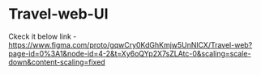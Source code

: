 # Travel-web-UI

Ckeck it below link -
https://www.figma.com/proto/gqwCry0KdGhKmjw5UnNlCX/Travel-web?page-id=0%3A1&node-id=4-2&t=Xy6oQYp2X7sZLAtc-0&scaling=scale-down&content-scaling=fixed
